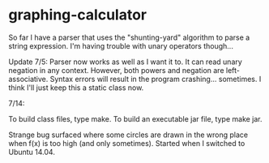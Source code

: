 graphing-calculator
===================

So far I have a parser that uses the "shunting-yard" algorithm
to parse a string expression. I'm having trouble with unary operators
though...

Update 7/5:
Parser now works as well as I want it to. It can read unary negation in any
context.  However, both powers and negation are left-associative.  Syntax errors
will result in the program crashing... sometimes.  I think I'll just keep this a
static class now.

7/14:

To build class files, type make.
To build an executable jar file, type make jar.

Strange bug surfaced where some circles are drawn in the wrong place when f(x) is too high (and only sometimes). Started when I switched to Ubuntu 14.04.
